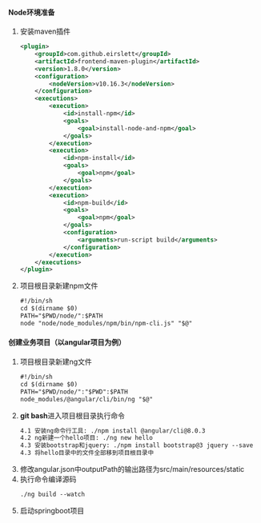#### Node环境准备
1. 安装maven插件
    ```xml
    <plugin>
        <groupId>com.github.eirslett</groupId>
        <artifactId>frontend-maven-plugin</artifactId>
        <version>1.8.0</version>
        <configuration>
            <nodeVersion>v10.16.3</nodeVersion>
        </configuration>
        <executions>
            <execution>
                <id>install-npm</id>
                <goals>
                    <goal>install-node-and-npm</goal>
                </goals>
            </execution>
            <execution>
                <id>npm-install</id>
                <goals>
                    <goal>npm</goal>
                </goals>
            </execution>
            <execution>
                <id>npm-build</id>
                <goals>
                    <goal>npm</goal>
                </goals>
                <configuration>
                    <arguments>run-script build</arguments>
                </configuration>
            </execution>
        </executions>
    </plugin>
    ```
2. 项目根目录新建npm文件
    ```txt
    #!/bin/sh
    cd $(dirname $0)
    PATH="$PWD/node/":$PATH
    node "node/node_modules/npm/bin/npm-cli.js" "$@"
    ```
#### 创建业务项目（以angular项目为例）
1. 项目根目录新建ng文件
    ```txt
    #!/bin/sh
    cd $(dirname $0)
    PATH="$PWD/node/":"$PWD":$PATH
    node_modules/@angular/cli/bin/ng "$@"
    ```
2. **git bash**进入项目根目录执行命令
    ```txt
    4.1 安装ng命令行工具: ./npm install @angular/cli@8.0.3
    4.2 ng新建一个hello项目: ./ng new hello
    4.3 安装bootstrap和jquery: ./npm install bootstrap@3 jquery --save
    4.3 将hello目录中的文件全部移到项目根目录中
    ```
3. 修改angular.json中outputPath的输出路径为src/main/resources/static
4. 执行命令编译源码
    ```txt
    ./ng build --watch
    ```
5. 启动springboot项目